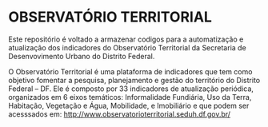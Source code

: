 # OBSERVATÓRIO TERRITORIAL
Este repositório é voltado a armazenar codigos para a automatização e atualização dos indicadores do Observatório Territorial da Secretaria de Desenvovimento Urbano do Distrito Federal.

O Observatório Territorial é uma plataforma de indicadores que tem como objetivo fomentar a pesquisa, planejamento e gestão do território do Distrito Federal – DF. Ele é composto por 33 indicadores de atualização periódica, organizados em 6 eixos temáticos: Informalidade Fundiária, Uso da Terra, Habitação, Vegetação e Água, Mobilidade, e Imobiliário e que podem ser acesssados em: http://www.observatorioterritorial.seduh.df.gov.br/
